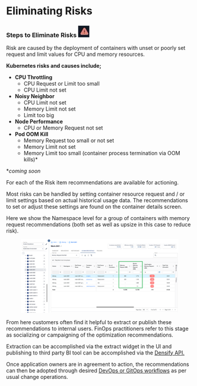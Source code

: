 # Eliminating Risks

### **Steps to Eliminate Risks** ![](<../.gitbook/assets/image (2) (1) (1) (1) (1) (1) (1).png>)

Risk are caused by the deployment of containers with unset or poorly set request and limit values for CPU and memory resources.

**Kubernetes risks and causes include;**

* **CPU Throttling**
  * CPU Request or Limit too small&#x20;
  * CPU Limit not set&#x20;
* **Noisy Neighbor**
  * CPU Limit not set&#x20;
  * Memory Limit not set
  * Limit too big
* **Node Performance**&#x20;
  * CPU or Memory Request not set&#x20;
* **Pod OOM Kill**&#x20;
  * Memory Request too small or not set
  * Memory Limit not set
  * Memory Limit too small (container process termination via OOM kills)\*

\*_coming soon_

For each of the Risk item recommendations are available for actioning. &#x20;

Most risks can be handled by setting container resource request and / or limit settings based on actual historical usage data.  The recommendations to set or adjust these settings are found on the container details screen. &#x20;

Here we show the Namespace level for a group of containers with memory request recommendations (both set as well as upsize in this case to reduce risk).

<figure><img src="../.gitbook/assets/image (48).png" alt=""><figcaption></figcaption></figure>

From here customers often find it helpful to extract or publish these recommendations to internal users.  FinOps practitioners refer to this stage as socializing or campaigning of the optimization recommendations. &#x20;

Extraction can be accomplished via the extract widget in the UI and publishing to third party BI tool can be accomplished via the [Densify API.](../api-and-automation/)

Once application owners are in agreement to action, the recommendations can then be adopted through desired [DevOps or GitOps workflows](../api-and-automation/automation/) as per usual change operations.
